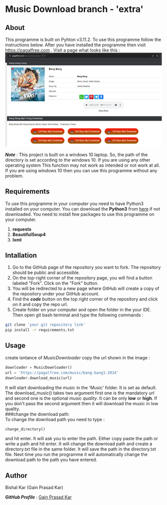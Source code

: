 # Music Download branch - 'extra'
## About  
This programme is built on Pyhton v3.11.2. To use this programme follow the instructions below. After you have installed the programme then visit https://pagalfree.com . Visit a page what looks like this :  
![Sample Image from where to get the website link](./images/website%20sample%20image.png) 

***Note*** : This project is built on a windows 10 laptop. So, the path of the directory is set according to the windows 10. If you are using any other operating system This function may not work as intended or not work at all. If you are using windows 10 then you can use this programme without any problem.    
## Requirements   
To use this programme in your computer you need to have Python3 installed on your computer. You can download the **Python3** from [here](https://www.python.org/downloads/) if not downloaded. 
You need to install few packages to use this programme on your computer.   
1. **requests**
2. **BeautifulSoup4**
3. **lxml**

## Intallation    
1. Go to the GitHub page of the repository you want to fork. The repository should be public and accessible.
2. On the top-right corner of the repository page, you will find a button labeled "Fork". Click on the "Fork" button.
3. You will be redirected to a new page where GitHub will create a copy of the repository under your GitHub account. 
4. Find the ***code*** button on the top right corner of the repository and click on it and copy the repo url.
5. Create folder on your computer and open the folder in the your IDE. Then open git bash terminal and type the following commands :    
```bash  
git clone 'your git repository link' 
pip install -r requirements.txt
```  
     
## Usage   
create isntance of *MusicDownloader* copy the url shown in the image : 

```python
downloader = MusicDownloader()  
url = 'https://pagalfree.com/music/bang-bang1-2014' 
downloader.download_music(url) 
```   
It will start downloading the music in the 'Music' folder. It is set as default. The download_music() takes two argument first one is the mandatory *url* and second one is the optional *music quality*. It can be only **low** or **high**. If you don't pass the second argument then it will download the music in low quality.   
###change the download path:   
To change the download path you need to type  :

```python 
change_directory() 
```     
and hit enter. It will ask you to enter the path. Either copy paste the path or write a path and hit enter. It will change the download path and create a directory.txt file in the same folder. It will save the path in the directory.txt file. Next time you run the programme it will automatically change the download path to the path you have entered.   

## Author    
Bishal Kar (Gain Prasad Kar) 

***GitHub Profile*** : [Gain Prasad Kar](https://github.com/bishalkar10) 
